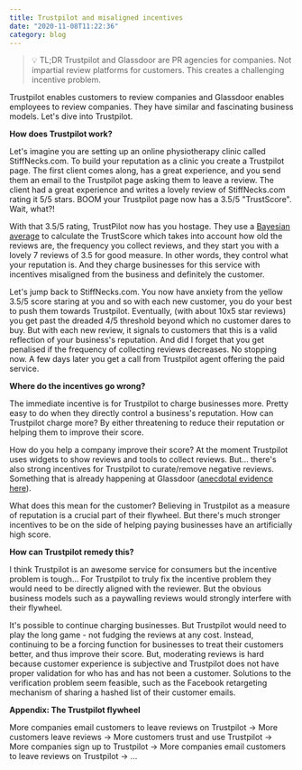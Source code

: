 ```yaml
---
title: Trustpilot and misaligned incentives
date: "2020-11-08T11:22:36"
category: blog
---
```


> 💡 TL;DR Trustpilot and Glassdoor are PR agencies for companies. Not impartial review platforms for customers. This creates a challenging incentive problem.

Trustpilot enables customers to review companies and Glassdoor enables employees to review companies. They have similar and fascinating business models. Let's dive into Trustpilot.

**How does Trustpilot work?**

Let's imagine you are setting up an online physiotherapy clinic called StiffNecks.com. To build your reputation as a clinic you create a Trustpilot page. The first client comes along, has a great experience, and you send them an email to the Trustpilot page asking them to leave a review. The client had a great experience and writes a lovely review of StiffNecks.com rating it 5/5 stars. BOOM your Trustpilot page now has a 3.5/5 "TrustScore". Wait, what?!

With that 3.5/5 rating, TrustPilot now has you hostage. They use a [Bayesian average](https://support.trustpilot.com/hc/en-us/articles/201748946-TrustScore-explained-How-is-the-TrustScore-calculated-) to calculate the TrustScore which takes into account how old the reviews are, the frequency you collect reviews, and they start you with a lovely 7 reviews of 3.5 for good measure. In other words, they control what your reputation is. And they charge businesses for this service with incentives misaligned from the business and definitely the customer.

Let's jump back to StiffNecks.com. You now have anxiety from the yellow 3.5/5 score staring at you and so with each new customer, you do your best to push them towards Trustpilot. Eventually, (with about 10x5 star reviews) you get past the dreaded 4/5 threshold beyond which no customer dares to buy. But with each new review, it signals to customers that this is a valid reflection of your business's reputation. And did I forget that you get penalised if the frequency of collecting reviews decreases. No stopping now. A few days later you get a call from Trustpilot agent offering the paid service.

**Where do the incentives go wrong?**

The immediate incentive is for Trustpilot to charge businesses more. Pretty easy to do when they directly control a business's reputation. How can Trustpilot charge more? By either threatening to reduce their reputation or helping them to improve their score.

How do you help a company improve their score? At the moment Trustpilot uses widgets to show reviews and tools to collect reviews. But... there's also strong incentives for Trustpilot to curate/remove negative reviews. Something that is already happening at Glassdoor ([anecdotal evidence here](https://news.ycombinator.com/item?id=24789865)).

What does this mean for the customer? Believing in Trustpilot as a measure of reputation is a crucial part of their flywheel. But there's much stronger incentives to be on the side of helping paying businesses have an artificially high score.

**How can Trustpilot remedy this?**

I think Trustpilot is an awesome service for consumers but the incentive problem is tough... For Trustpilot to truly fix the incentive problem they would need to be directly aligned with the reviewer. But the obvious business models such as a paywalling reviews would strongly interfere with their flywheel.

It's possible to continue charging businesses. But Trustpilot would need to play the long game - not fudging the reviews at any cost. Instead, continuing to be a forcing function for businesses to treat their customers better, and thus improve their score. But, moderating reviews is hard because customer experience is subjective and Trustpilot does not have proper validation for who has and has not been a customer. Solutions to the verification problem seem feasible, such as the Facebook retargeting mechanism of sharing a hashed list of their customer emails.

**Appendix: The Trustpilot flywheel**

More companies email customers to leave reviews on Trustpilot → More customers leave reviews → More customers trust and use Trustpilot → More companies sign up to Trustpilot → More companies email customers to leave reviews on Trustpilot → ...

